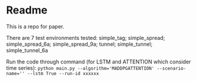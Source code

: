 # Readme

This is a repo for paper.

There are 7 test environments tested: simple_tag; simple_spread; simple_spread_6a; simple_spread_9a; tunnel; simple_tunnel; simple_tunnel_6a

Run the code through command (for LSTM and ATTENTION which consider time series):
`python main.py --algorithm='MADDPGATTENTION' --scenario-name='' --lstm True --run-id xxxxxx
`

